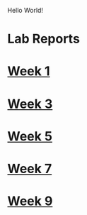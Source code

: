 Hello World!

# Lab Reports

# [Week 1](https://chakshan.github.io/cse15l-lab-reports/week1/lab_report1.html)

# [Week 3](https://chakshan.github.io/cse15l-lab-reports/week1/lab_report3.html)

# [Week 5](https://chakshan.github.io/cse15l-lab-reports/week1/lab_report5.html)

# [Week 7](https://chakshan.github.io/cse15l-lab-reports/week1/lab_report7.html)

# [Week 9](https://chakshan.github.io/cse15l-lab-reports/week1/lab_report9.html)